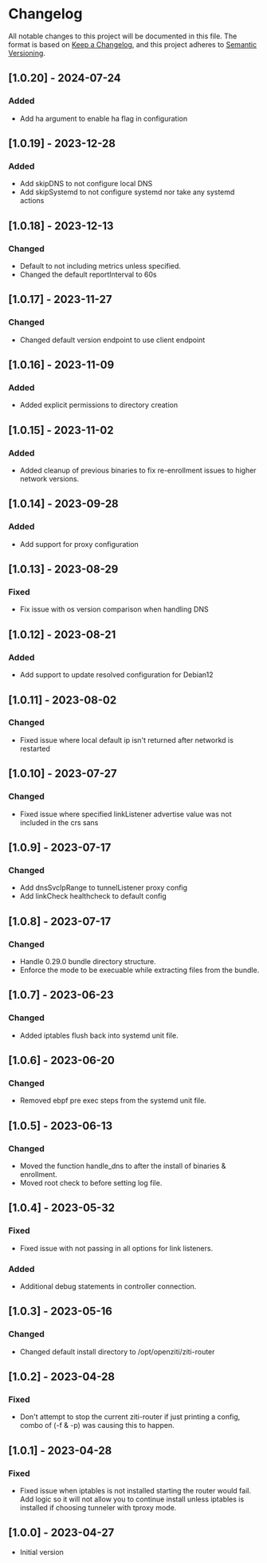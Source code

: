 # Changelog

All notable changes to this project will be documented in this file. The format is based on [Keep a Changelog](https://keepachangelog.com/en/1.0.0/), and this project adheres to [Semantic Versioning](https://semver.org/spec/v2.0.0.html).
## [1.0.20] - 2024-07-24

### Added

- Add ha argument to enable ha flag in configuration

## [1.0.19] - 2023-12-28

### Added

- Add skipDNS to not configure local DNS
- Add skipSystemd to not configure systemd nor take any systemd actions

## [1.0.18] - 2023-12-13

### Changed

- Default to not including metrics unless specified.
- Changed the default reportInterval to 60s

## [1.0.17] - 2023-11-27

### Changed

- Changed default version endpoint to use client endpoint


## [1.0.16] - 2023-11-09

### Added

- Added explicit permissions to directory creation

## [1.0.15] - 2023-11-02

### Added

- Added cleanup of previous binaries to fix re-enrollment issues to higher network versions.

## [1.0.14] - 2023-09-28

### Added

- Add support for proxy configuration

## [1.0.13] - 2023-08-29

### Fixed

- Fix issue with os version comparison when handling DNS
## [1.0.12] - 2023-08-21

### Added

- Add support to update resolved configuration for Debian12

## [1.0.11] - 2023-08-02

### Changed

- Fixed issue where local default ip isn't returned after networkd is restarted

## [1.0.10] - 2023-07-27

### Changed

 - Fixed issue where specified linkListener advertise value was not included in the crs sans

## [1.0.9] - 2023-07-17

### Changed

- Add dnsSvcIpRange to tunnelListener proxy config
- Add linkCheck healthcheck to default config

## [1.0.8] - 2023-07-17

### Changed

- Handle 0.29.0 bundle directory structure.
- Enforce the mode to be execuable while extracting files from the bundle.

## [1.0.7] - 2023-06-23

### Changed

- Added iptables flush back into systemd unit file.

## [1.0.6] - 2023-06-20

### Changed

- Removed ebpf pre exec steps from the systemd unit file.

## [1.0.5] - 2023-06-13

### Changed

- Moved the function handle_dns to after the install of binaries & enrollment.
- Moved root check to before setting log file.

## [1.0.4] - 2023-05-32

### Fixed

- Fixed issue with not passing in all options for link listeners.

### Added

- Additional debug statements in controller connection.

## [1.0.3] - 2023-05-16

### Changed

- Changed default install directory to /opt/openziti/ziti-router

## [1.0.2] - 2023-04-28

### Fixed 

- Don't attempt to stop the current ziti-router if just printing a config, combo of (-f & -p) was 
  causing this to happen.

## [1.0.1] - 2023-04-28

### Fixed 

- Fixed issue when iptables is not installed starting the router would fail.
  Add logic so it will not allow you to continue install unless iptables
  is installed if choosing tunneler with tproxy mode. 

## [1.0.0] - 2023-04-27

- Initial version
